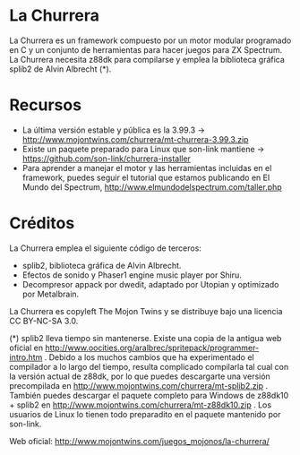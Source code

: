 La Churrera
===========

La Churrera es un framework compuesto por un motor modular programado en C y un conjunto de herramientas para hacer juegos para ZX Spectrum. La Churrera necesita z88dk para compilarse y emplea la biblioteca gráfica splib2 de Alvin Albrecht (*).

Recursos
========

* La última versión estable y pública es la 3.99.3 -> http://www.mojontwins.com/churrera/mt-churrera-3.99.3.zip
* Existe un paquete preparado para Linux que son-link mantiene -> https://github.com/son-link/churrera-installer
* Para aprender a manejar el motor y las herramientas incluidas en el framework, puedes seguir el tutorial que estamos publicando en El Mundo del Spectrum, http://www.elmundodelspectrum.com/taller.php

Créditos
========

La Churrera emplea el siguiente código de terceros:

* splib2, biblioteca gráfica de Alvin Albrecht.
* Efectos de sonido y Phaser1 engine music player por Shiru.
* Decompresor appack por dwedit, adaptado por Utopian y optimizado por Metalbrain.

La Churrera es copyleft The Mojon Twins y se distribuye bajo una licencia CC BY-NC-SA 3.0.

(*) splib2 lleva tiempo sin mantenerse. Existe una copia de la antigua web oficial en http://www.oocities.org/aralbrec/spritepack/programmer-intro.htm . Debido a los muchos cambios que ha experimentado el compilador a lo largo del tiempo, resulta complicado compilarla tal cual con la versión actual de z88dk, por lo que puedes descargarte una versión precompilada en http://www.mojontwins.com/churrera/mt-splib2.zip . También puedes descargar el paquete completo para Windows de z88dk10 + splib2 en http://www.mojontwins.com/churrera/mt-z88dk10.zip . Los usuarios de Linux lo tienen todo preparadito en el paquete mantenido por son-link.

Web oficial: http://www.mojontwins.com/juegos_mojonos/la-churrera/
